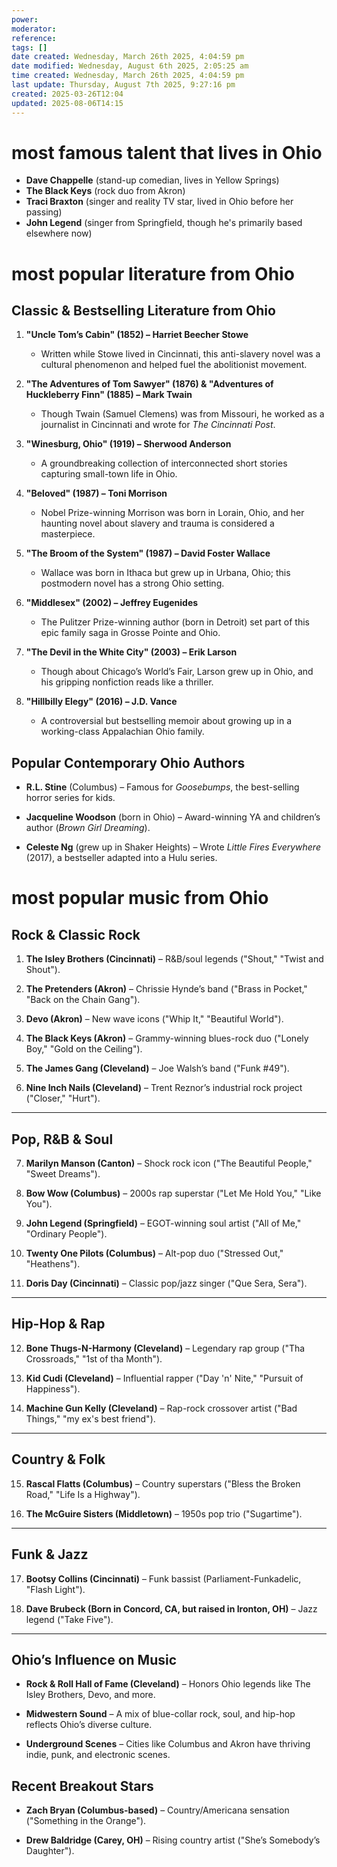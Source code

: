 ```yaml
---
power: 
moderator: 
reference: 
tags: []
date created: Wednesday, March 26th 2025, 4:04:59 pm
date modified: Wednesday, August 6th 2025, 2:05:25 am
time created: Wednesday, March 26th 2025, 4:04:59 pm
last update: Thursday, August 7th 2025, 9:27:16 pm
created: 2025-03-26T12:04
updated: 2025-08-06T14:15
---
```

# most famous talent that lives in Ohio
- **Dave Chappelle** (stand-up comedian, lives in Yellow Springs)
- **The Black Keys** (rock duo from Akron)
- **Traci Braxton** (singer and reality TV star, lived in Ohio before her passing)
- **John Legend** (singer from Springfield, though he's primarily based elsewhere now)

# most popular literature from Ohio

## **Classic & Bestselling Literature from Ohio**

1. **"Uncle Tom’s Cabin" (1852) – Harriet Beecher Stowe**
    
    - Written while Stowe lived in Cincinnati, this anti-slavery novel was a cultural phenomenon and helped fuel the abolitionist movement.
        
2. **"The Adventures of Tom Sawyer" (1876) & "Adventures of Huckleberry Finn" (1885) – Mark Twain**
    
    - Though Twain (Samuel Clemens) was from Missouri, he worked as a journalist in Cincinnati and wrote for _The Cincinnati Post_.
        
3. **"Winesburg, Ohio" (1919) – Sherwood Anderson**
    
    - A groundbreaking collection of interconnected short stories capturing small-town life in Ohio.
        
4. **"Beloved" (1987) – Toni Morrison**
    
    - Nobel Prize-winning Morrison was born in Lorain, Ohio, and her haunting novel about slavery and trauma is considered a masterpiece.
        
5. **"The Broom of the System" (1987) – David Foster Wallace**
    
    - Wallace was born in Ithaca but grew up in Urbana, Ohio; this postmodern novel has a strong Ohio setting.
        
6. **"Middlesex" (2002) – Jeffrey Eugenides**
    
    - The Pulitzer Prize-winning author (born in Detroit) set part of this epic family saga in Grosse Pointe and Ohio.
        
7. **"The Devil in the White City" (2003) – Erik Larson**
    
    - Though about Chicago’s World’s Fair, Larson grew up in Ohio, and his gripping nonfiction reads like a thriller.
        
8. **"Hillbilly Elegy" (2016) – J.D. Vance**
    
    - A controversial but bestselling memoir about growing up in a working-class Appalachian Ohio family.
        

## **Popular Contemporary Ohio Authors**

- **R.L. Stine** (Columbus) – Famous for _Goosebumps_, the best-selling horror series for kids.
    
- **Jacqueline Woodson** (born in Ohio) – Award-winning YA and children’s author (_Brown Girl Dreaming_).
    
- **Celeste Ng** (grew up in Shaker Heights) – Wrote _Little Fires Everywhere_ (2017), a bestseller adapted into a Hulu series.
# most popular music from Ohio
## **Rock & Classic Rock**

1. **The Isley Brothers (Cincinnati)** – R&B/soul legends ("Shout," "Twist and Shout").
    
2. **The Pretenders (Akron)** – Chrissie Hynde’s band ("Brass in Pocket," "Back on the Chain Gang").
    
3. **Devo (Akron)** – New wave icons ("Whip It," "Beautiful World").
    
4. **The Black Keys (Akron)** – Grammy-winning blues-rock duo ("Lonely Boy," "Gold on the Ceiling").
    
5. **The James Gang (Cleveland)** – Joe Walsh’s band ("Funk #49").
    
6. **Nine Inch Nails (Cleveland)** – Trent Reznor’s industrial rock project ("Closer," "Hurt").
    

---

## **Pop, R&B & Soul**

7. **Marilyn Manson (Canton)** – Shock rock icon ("The Beautiful People," "Sweet Dreams").
    
8. **Bow Wow (Columbus)** – 2000s rap superstar ("Let Me Hold You," "Like You").
    
9. **John Legend (Springfield)** – EGOT-winning soul artist ("All of Me," "Ordinary People").
    
10. **Twenty One Pilots (Columbus)** – Alt-pop duo ("Stressed Out," "Heathens").
    
11. **Doris Day (Cincinnati)** – Classic pop/jazz singer ("Que Sera, Sera").
    

---

## **Hip-Hop & Rap**

12. **Bone Thugs-N-Harmony (Cleveland)** – Legendary rap group ("Tha Crossroads," "1st of tha Month").
    
13. **Kid Cudi (Cleveland)** – Influential rapper ("Day 'n' Nite," "Pursuit of Happiness").
    
14. **Machine Gun Kelly (Cleveland)** – Rap-rock crossover artist ("Bad Things," "my ex's best friend").
    

---

## **Country & Folk**

15. **Rascal Flatts (Columbus)** – Country superstars ("Bless the Broken Road," "Life Is a Highway").
    
16. **The McGuire Sisters (Middletown)** – 1950s pop trio ("Sugartime").
    

---

## **Funk & Jazz**

17. **Bootsy Collins (Cincinnati)** – Funk bassist (Parliament-Funkadelic, "Flash Light").
    
18. **Dave Brubeck (Born in Concord, CA, but raised in Ironton, OH)** – Jazz legend ("Take Five").
    

---

## **Ohio’s Influence on Music**

- **Rock & Roll Hall of Fame (Cleveland)** – Honors Ohio legends like The Isley Brothers, Devo, and more.
    
- **Midwestern Sound** – A mix of blue-collar rock, soul, and hip-hop reflects Ohio’s diverse culture.
    
- **Underground Scenes** – Cities like Columbus and Akron have thriving indie, punk, and electronic scenes.
    

## **Recent Breakout Stars**

- **Zach Bryan (Columbus-based)** – Country/Americana sensation ("Something in the Orange").
    
- **Drew Baldridge (Carey, OH)** – Rising country artist ("She’s Somebody’s Daughter").